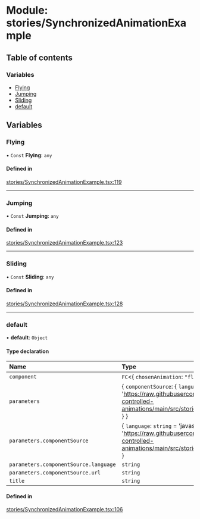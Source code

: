 # Module: stories/SynchronizedAnimationExample

## Table of contents

### Variables

- [Flying](../wiki/stories.SynchronizedAnimationExample#flying)
- [Jumping](../wiki/stories.SynchronizedAnimationExample#jumping)
- [Sliding](../wiki/stories.SynchronizedAnimationExample#sliding)
- [default](../wiki/stories.SynchronizedAnimationExample#default)

## Variables

### Flying

• `Const` **Flying**: `any`

#### Defined in

[stories/SynchronizedAnimationExample.tsx:119](https://github.com/tristanjohnson849/react-controlled-animations/blob/ce6a177/src/stories/SynchronizedAnimationExample.tsx#L119)

___

### Jumping

• `Const` **Jumping**: `any`

#### Defined in

[stories/SynchronizedAnimationExample.tsx:123](https://github.com/tristanjohnson849/react-controlled-animations/blob/ce6a177/src/stories/SynchronizedAnimationExample.tsx#L123)

___

### Sliding

• `Const` **Sliding**: `any`

#### Defined in

[stories/SynchronizedAnimationExample.tsx:128](https://github.com/tristanjohnson849/react-controlled-animations/blob/ce6a177/src/stories/SynchronizedAnimationExample.tsx#L128)

___

### default

• **default**: `Object`

#### Type declaration

| Name | Type |
| :------ | :------ |
| `component` | `FC`<{ `chosenAnimation`: ``"flying"`` \| ``"jumping"`` \| ``"sliding"``  }\> |
| `parameters` | { `componentSource`: { `language`: `string` = 'javascript'; `url`: `string` = 'https://raw.githubusercontent.com/tristanjohnson849/react-controlled-animations/main/src/stories/SynchronizedAnimationExample.stories.tsx' }  } |
| `parameters.componentSource` | { `language`: `string` = 'javascript'; `url`: `string` = 'https://raw.githubusercontent.com/tristanjohnson849/react-controlled-animations/main/src/stories/SynchronizedAnimationExample.stories.tsx' } |
| `parameters.componentSource.language` | `string` |
| `parameters.componentSource.url` | `string` |
| `title` | `string` |

#### Defined in

[stories/SynchronizedAnimationExample.tsx:106](https://github.com/tristanjohnson849/react-controlled-animations/blob/ce6a177/src/stories/SynchronizedAnimationExample.tsx#L106)
